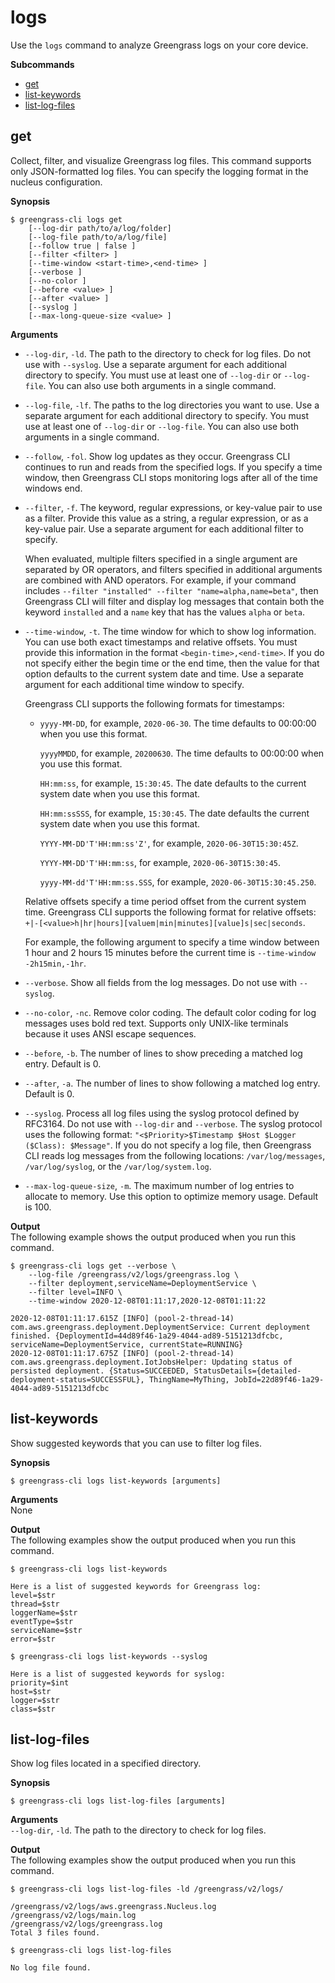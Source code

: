# logs<a name="gg-cli-logs"></a>

Use the `logs` command to analyze Greengrass logs on your core device\. 

**Subcommands**
+ [get](#logs-get)
+ [list\-keywords](#logs-list-keywords)
+ [list\-log\-files](#logs-list-log-files)

## get<a name="logs-get"></a>

Collect, filter, and visualize Greengrass log files\. This command supports only JSON\-formatted log files\. You can specify the logging format in the nucleus configuration\.

**Synopsis**  

```
$ greengrass-cli logs get
    [--log-dir path/to/a/log/folder]
    [--log-file path/to/a/log/file]
    [--follow true | false ]
    [--filter <filter> ]
    [--time-window <start-time>,<end-time> ]
    [--verbose ]
    [--no-color ]
    [--before <value> ]
    [--after <value> ]
    [--syslog ]
    [--max-long-queue-size <value> ]
```

**Arguments**  
+ `--log-dir`, `-ld`\. The path to the directory to check for log files\. Do not use with `--syslog`\. Use a separate argument for each additional directory to specify\. You must use at least one of `--log-dir` or `--log-file`\. You can also use both arguments in a single command\. 
+ `--log-file`, `-lf`\. The paths to the log directories you want to use\. Use a separate argument for each additional directory to specify\. You must use at least one of `--log-dir` or `--log-file`\. You can also use both arguments in a single command\.
+ `--follow`, `-fol`\. Show log updates as they occur\. Greengrass CLI continues to run and reads from the specified logs\. If you specify a time window, then Greengrass CLI stops monitoring logs after all of the time windows end\.
+ `--filter`, `-f`\. The keyword, regular expressions, or key\-value pair to use as a filter\. Provide this value as a string, a regular expression, or as a key\-value pair\. Use a separate argument for each additional filter to specify\. 

  When evaluated, multiple filters specified in a single argument are separated by OR operators, and filters specified in additional arguments are combined with AND operators\. For example, if your command includes `--filter "installed" --filter "name=alpha,name=beta"`, then Greengrass CLI will filter and display log messages that contain both the keyword `installed` and a `name` key that has the values `alpha` or `beta`\.
+ `--time-window`, `-t`\. The time window for which to show log information\. You can use both exact timestamps and relative offsets\. You must provide this information in the format `<begin-time>,<end-time>`\. If you do not specify either the begin time or the end time, then the value for that option defaults to the current system date and time\. Use a separate argument for each additional time window to specify\. 

  Greengrass CLI supports the following formats for timestamps:
  + `yyyy-MM-DD`, for example, `2020-06-30`\. The time defaults to 00:00:00 when you use this format\.

    `yyyyMMDD`, for example, `20200630`\. The time defaults to 00:00:00 when you use this format\.

    `HH:mm:ss`, for example, `15:30:45`\. The date defaults to the current system date when you use this format\.

    `HH:mm:ssSSS`, for example, `15:30:45`\. The date defaults the current system date when you use this format\.

    `YYYY-MM-DD'T'HH:mm:ss'Z'`, for example, `2020-06-30T15:30:45Z`\.

    `YYYY-MM-DD'T'HH:mm:ss`, for example, `2020-06-30T15:30:45`\. 

    `yyyy-MM-dd'T'HH:mm:ss.SSS`, for example, `2020-06-30T15:30:45.250`\.

  Relative offsets specify a time period offset from the current system time\. Greengrass CLI supports the following format for relative offsets: `+|-[<value>h|hr|hours][valuem|min|minutes][value]s|sec|seconds`\. 

  For example, the following argument to specify a time window between 1 hour and 2 hours 15 minutes before the current time is `--time-window -2h15min,-1hr`\.
+ `--verbose`\. Show all fields from the log messages\. Do not use with `--syslog`\.
+ `--no-color`, `-nc`\. Remove color coding\. The default color coding for log messages uses bold red text\. Supports only UNIX\-like terminals because it uses ANSI escape sequences\.
+ `--before`, `-b`\. The number of lines to show preceding a matched log entry\. Default is 0\.
+ `--after`, `-a`\. The number of lines to show following a matched log entry\. Default is 0\.
+ `--syslog`\. Process all log files using the syslog protocol defined by RFC3164\. Do not use with `--log-dir` and `--verbose`\. The syslog protocol uses the following format: `"<$Priority>$Timestamp $Host $Logger ($Class): $Message"`\. If you do not specify a log file, then Greengrass CLI reads log messages from the following locations: `/var/log/messages`, `/var/log/syslog`, or the `/var/log/system.log`\. 
+ `--max-log-queue-size`, `-m`\. The maximum number of log entries to allocate to memory\. Use this option to optimize memory usage\. Default is 100\.

**Output**  
The following example shows the output produced when you run this command\.  

```
$ greengrass-cli logs get --verbose \
    --log-file /greengrass/v2/logs/greengrass.log \
    --filter deployment,serviceName=DeploymentService \
    --filter level=INFO \
    --time-window 2020-12-08T01:11:17,2020-12-08T01:11:22

2020-12-08T01:11:17.615Z [INFO] (pool-2-thread-14) com.aws.greengrass.deployment.DeploymentService: Current deployment finished. {DeploymentId=44d89f46-1a29-4044-ad89-5151213dfcbc, serviceName=DeploymentService, currentState=RUNNING}
2020-12-08T01:11:17.675Z [INFO] (pool-2-thread-14) com.aws.greengrass.deployment.IotJobsHelper: Updating status of persisted deployment. {Status=SUCCEEDED, StatusDetails={detailed-deployment-status=SUCCESSFUL}, ThingName=MyThing, JobId=22d89f46-1a29-4044-ad89-5151213dfcbc
```

## list\-keywords<a name="logs-list-keywords"></a>

Show suggested keywords that you can use to filter log files\.

**Synopsis**  

```
$ greengrass-cli logs list-keywords [arguments]
```

**Arguments**  
None

**Output**  
The following examples show the output produced when you run this command\.  

```
$ greengrass-cli logs list-keywords

Here is a list of suggested keywords for Greengrass log:
level=$str
thread=$str
loggerName=$str
eventType=$str
serviceName=$str
error=$str
```

```
$ greengrass-cli logs list-keywords --syslog

Here is a list of suggested keywords for syslog:
priority=$int
host=$str
logger=$str
class=$str
```

## list\-log\-files<a name="logs-list-log-files"></a>

Show log files located in a specified directory\.

**Synopsis**  

```
$ greengrass-cli logs list-log-files [arguments]
```

**Arguments**  
`--log-dir`, `-ld`\. The path to the directory to check for log files\. 

**Output**  
The following examples show the output produced when you run this command\.  

```
$ greengrass-cli logs list-log-files -ld /greengrass/v2/logs/

/greengrass/v2/logs/aws.greengrass.Nucleus.log
/greengrass/v2/logs/main.log
/greengrass/v2/logs/greengrass.log
Total 3 files found.
```

```
$ greengrass-cli logs list-log-files

No log file found.
```